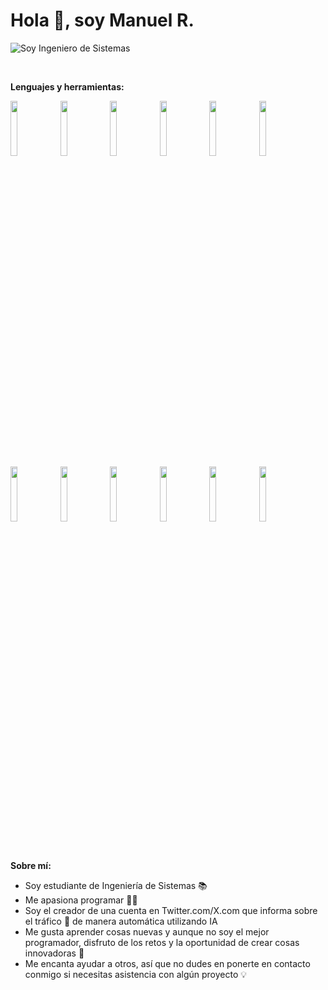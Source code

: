 # Hola 👋, soy Manuel R.

![Soy Ingeniero de Sistemas](https://img.shields.io/badge/Soy-Ingeniero%20de%20Sistemas-like-blue)

<br/>

**Lenguajes y herramientas:**
<p>
  <code><img width="15%" src="https://www.vectorlogo.zone/logos/javascript/javascript-ar21.svg"></code>
  <code><img width="15%" src="https://www.vectorlogo.zone/logos/typescriptlang/typescriptlang-ar21.svg"></code>
  <code><img width="15%" src="https://www.vectorlogo.zone/logos/python/python-ar21.svg"></code>
  <code><img width="15%" src="https://www.vectorlogo.zone/logos/angular/angular-ar21.svg"></code>
  <code><img width="15%" src="https://www.vectorlogo.zone/logos/reactjs/reactjs-ar21.svg"></code>
  <code><img width="15%" src="https://www.vectorlogo.zone/logos/getbootstrap/getbootstrap-ar21.svg"></code>
  <code><img width="15%" src="https://www.vectorlogo.zone/logos/nodejs/nodejs-ar21.svg"></code>
  <code><img width="15%" src="https://www.vectorlogo.zone/logos/java/java-horizontal.svg"></code>
  <code><img width="15%" src="https://www.vectorlogo.zone/logos/jupyter/jupyter-ar21.svg"></code>
  <code><img width="15%" src="https://www.vectorlogo.zone/logos/mysql/mysql-ar21.svg"></code>
  <code><img width="15%" src="https://www.vectorlogo.zone/logos/postgresql/postgresql-ar21.svg"></code>
  <code><img width="15%" src="https://www.vectorlogo.zone/logos/mongodb/mongodb-ar21.svg"></code>
</p>

<br/>

**Sobre mí:**
 - Soy estudiante de Ingeniería de Sistemas 📚
 - Me apasiona programar 🧑‍💻
 - Soy el creador de una cuenta en Twitter.com/X.com que informa sobre el tráfico 🚗 de manera automática utilizando IA
 - Me gusta aprender cosas nuevas y aunque no soy el mejor programador, disfruto de los retos y la oportunidad de crear cosas innovadoras 🚀
 - Me encanta ayudar a otros, así que no dudes en ponerte en contacto conmigo si necesitas asistencia con algún proyecto 💡
